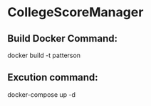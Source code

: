 # CollegeScoreManager


## Build Docker Command:

docker build -t patterson


## Excution command:

docker-compose up -d
